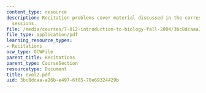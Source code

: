 ```yaml
---
content_type: resource
description: Recitation problems cover material discussed in the corresponding lecture
  sessions.
file: /media/courses/7-012-introduction-to-biology-fall-2004/3bc8dcaaa26be4976f8570e69324429b_evol2.pdf
file_type: application/pdf
learning_resource_types:
- Recitations
ocw_type: OCWFile
parent_title: Recitations
parent_type: CourseSection
resourcetype: Document
title: evol2.pdf
uid: 3bc8dcaa-a26b-e497-6f85-70e69324429b
---
```

